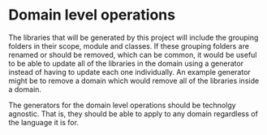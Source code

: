 # Domain level operations

The libraries that will be generated by this project will include the grouping folders in their scope, module and classes. If these grouping folders are renamed or should be removed, which can be common, it would be useful to be able to update all of the libraries in the domain using a generator instead of having to update each one individually. An example generator might be to remove a domain which would remove all of the libraries inside a domain. 

The generators for the domain level operations should be technolgy agnostic. That is, they should be able to apply to any domain regardless of the language it is for.

